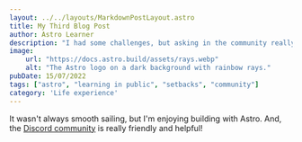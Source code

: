 ```yaml
---
layout: ../../layouts/MarkdownPostLayout.astro
title: My Third Blog Post
author: Astro Learner
description: "I had some challenges, but asking in the community really helped!"
image:
    url: "https://docs.astro.build/assets/rays.webp"
    alt: "The Astro logo on a dark background with rainbow rays."
pubDate: 15/07/2022
tags: ["astro", "learning in public", "setbacks", "community"]
category: 'Life experience'
---
```

It wasn't always smooth sailing, but I'm enjoying building with Astro. And, the [Discord community](https://astro.build/chat) is really friendly and helpful!